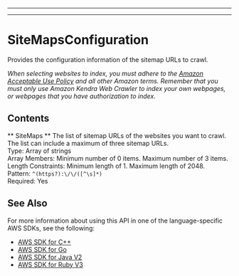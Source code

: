 --------

--------

# SiteMapsConfiguration<a name="API_SiteMapsConfiguration"></a>

Provides the configuration information of the sitemap URLs to crawl\.

 *When selecting websites to index, you must adhere to the [Amazon Acceptable Use Policy](https://aws.amazon.com/aup/) and all other Amazon terms\. Remember that you must only use Amazon Kendra Web Crawler to index your own webpages, or webpages that you have authorization to index\.* 

## Contents<a name="API_SiteMapsConfiguration_Contents"></a>

 ** SiteMaps **   <a name="Kendra-Type-SiteMapsConfiguration-SiteMaps"></a>
The list of sitemap URLs of the websites you want to crawl\.  
The list can include a maximum of three sitemap URLs\.  
Type: Array of strings  
Array Members: Minimum number of 0 items\. Maximum number of 3 items\.  
Length Constraints: Minimum length of 1\. Maximum length of 2048\.  
Pattern: `^(https?):\/\/([^\s]*)`   
Required: Yes

## See Also<a name="API_SiteMapsConfiguration_SeeAlso"></a>

For more information about using this API in one of the language\-specific AWS SDKs, see the following:
+  [ AWS SDK for C\+\+](https://docs.aws.amazon.com/goto/SdkForCpp/kendra-2019-02-03/SiteMapsConfiguration) 
+  [ AWS SDK for Go](https://docs.aws.amazon.com/goto/SdkForGoV1/kendra-2019-02-03/SiteMapsConfiguration) 
+  [ AWS SDK for Java V2](https://docs.aws.amazon.com/goto/SdkForJavaV2/kendra-2019-02-03/SiteMapsConfiguration) 
+  [ AWS SDK for Ruby V3](https://docs.aws.amazon.com/goto/SdkForRubyV3/kendra-2019-02-03/SiteMapsConfiguration) 